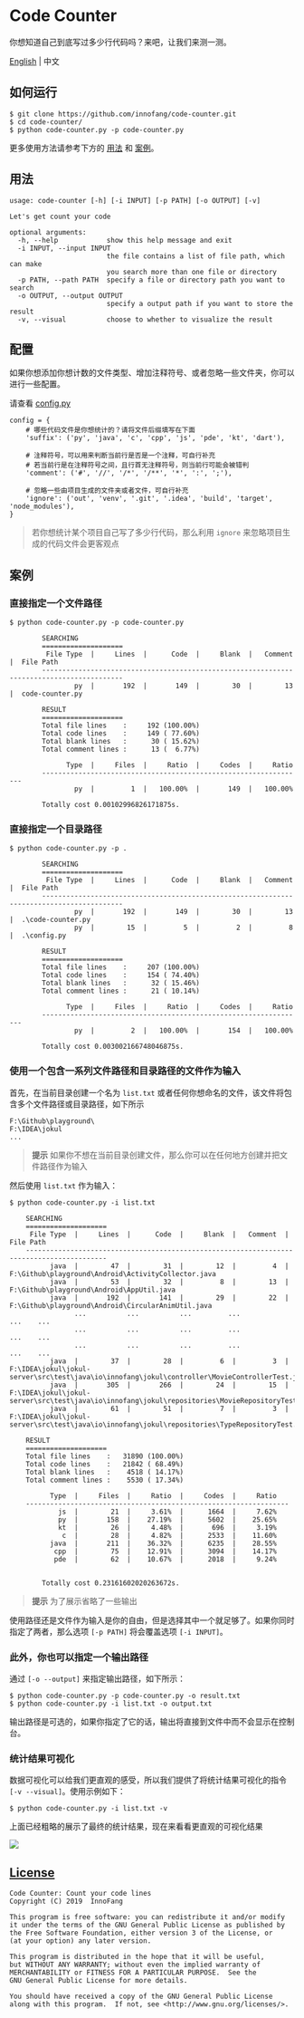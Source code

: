 # Code Counter

你想知道自己到底写过多少行代码吗？来吧，让我们来测一测。

[English](README.md) | 中文

## 如何运行

```shell
$ git clone https://github.com/innofang/code-counter.git
$ cd code-counter/
$ python code-counter.py -p code-counter.py
```

更多使用方法请参考下方的 [用法](#usage) 和 [案例](#example)。 

<h2 id="usage">用法</h2>

```shell 
usage: code-counter [-h] [-i INPUT] [-p PATH] [-o OUTPUT] [-v]

Let's get count your code

optional arguments:
  -h, --help            show this help message and exit
  -i INPUT, --input INPUT
                        the file contains a list of file path, which can make
                        you search more than one file or directory
  -p PATH, --path PATH  specify a file or directory path you want to search
  -o OUTPUT, --output OUTPUT
                        specify a output path if you want to store the result
  -v, --visual          choose to whether to visualize the result

```

## 配置

如果你想添加你想计数的文件类型、增加注释符号、或者忽略一些文件夹，你可以进行一些配置。

请查看 [config.py](config.py)

```
config = {
    # 哪些代码文件是你想统计的？请将文件后缀填写在下面
    'suffix': ('py', 'java', 'c', 'cpp', 'js', 'pde', 'kt', 'dart'),

    # 注释符号，可以用来判断当前行是否是一个注释，可自行补充
    # 若当前行是在注释符号之间，且行首无注释符号，则当前行可能会被错判
    'comment': ('#', '//', '/*', '/**', '*', ':', ';'),

    # 忽略一些由项目生成的文件夹或者文件，可自行补充
    'ignore': ('out', 'venv', '.git', '.idea', 'build', 'target', 'node_modules'),
}

```

> 若你想统计某个项目自己写了多少行代码，那么利用 `ignore` 来忽略项目生成的代码文件会更客观点

<h2 id="example">案例</h2>

### 直接指定一个文件路径

```shell
$ python code-counter.py -p code-counter.py

        SEARCHING
        ====================
         File Type  |     Lines  |      Code  |     Blank  |   Comment  |  File Path
        ------------------------------------------------------------------------------------------
                py  |       192  |       149  |        30  |        13  |  code-counter.py

        RESULT
        ====================
        Total file lines    :     192 (100.00%)
        Total code lines    :     149 ( 77.60%)
        Total blank lines   :      30 ( 15.62%)
        Total comment lines :      13 (  6.77%)

              Type  |     Files  |     Ratio  |     Codes  |     Ratio
        -----------------------------------------------------------------
                py  |         1  |   100.00%  |       149  |   100.00%

        Totally cost 0.00102996826171875s.

```

### 直接指定一个目录路径

```shell
$ python code-counter.py -p .

        SEARCHING
        ====================
         File Type  |     Lines  |      Code  |     Blank  |   Comment  |  File Path
        ------------------------------------------------------------------------------------------
                py  |       192  |       149  |        30  |        13  |  .\code-counter.py
                py  |        15  |         5  |         2  |         8  |  .\config.py

        RESULT
        ====================
        Total file lines    :     207 (100.00%)
        Total code lines    :     154 ( 74.40%)
        Total blank lines   :      32 ( 15.46%)
        Total comment lines :      21 ( 10.14%)

              Type  |     Files  |     Ratio  |     Codes  |     Ratio
        -----------------------------------------------------------------
                py  |         2  |   100.00%  |       154  |   100.00%

        Totally cost 0.003002166748046875s.

```

### 使用一个包含一系列文件路径和目录路径的文件作为输入

首先，在当前目录创建一个名为 `list.txt` 或者任何你想命名的文件，该文件将包含多个文件路径或目录路径，如下所示

```
F:\Github\playground\
F:\IDEA\jokul
...
```

> **提示** 如果你不想在当前目录创建文件，那么你可以在任何地方创建并把文件路径作为输入

然后使用 `list.txt` 作为输入：

```shell
$ python code-counter.py -i list.txt

	SEARCHING
	====================
	 File Type  |     Lines  |      Code  |     Blank  |   Comment  |  File Path
	------------------------------------------------------------------------------------------
	      java  |        47  |        31  |        12  |         4  |  F:\Github\playground\Android\ActivityCollector.java
	      java  |        53  |        32  |         8  |        13  |  F:\Github\playground\Android\AppUtil.java
	      java  |       192  |       141  |        29  |        22  |  F:\Github\playground\Android\CircularAnimUtil.java
                ...          ...          ...         ...           ...    ...
                ...          ...          ...         ...           ...    ...
                ...          ...          ...         ...           ...    ...
	      java  |        37  |        28  |         6  |         3  |  F:\IDEA\jokul\jokul-server\src\test\java\io\innofang\jokul\controller\MovieControllerTest.java
	      java  |       305  |       266  |        24  |        15  |  F:\IDEA\jokul\jokul-server\src\test\java\io\innofang\jokul\repositories\MovieRepositoryTest.java
	      java  |        61  |        51  |         7  |         3  |  F:\IDEA\jokul\jokul-server\src\test\java\io\innofang\jokul\repositories\TypeRepositoryTest.java

	RESULT
	====================
	Total file lines    :   31890 (100.00%)
	Total code lines    :   21842 ( 68.49%)
	Total blank lines   :    4518 ( 14.17%)
	Total comment lines :    5530 ( 17.34%)

	      Type  |     Files  |     Ratio  |     Codes  |     Ratio
	-----------------------------------------------------------------
	        js  |        21  |     3.61%  |      1664  |     7.62%
	        py  |       158  |    27.19%  |      5602  |    25.65%
	        kt  |        26  |     4.48%  |       696  |     3.19%
	         c  |        28  |     4.82%  |      2533  |    11.60%
	      java  |       211  |    36.32%  |      6235  |    28.55%
	       cpp  |        75  |    12.91%  |      3094  |    14.17%
	       pde  |        62  |    10.67%  |      2018  |     9.24%


        Totally cost 0.23161602020263672s.

```

> **提示** 为了展示省略了一些输出

使用路径还是文件作为输入是你的自由，但是选择其中一个就足够了。如果你同时指定了两者，那么选项 `[-p PATH]` 将会覆盖选项  `[-i INPUT]`。

### 此外，你也可以指定一个输出路径

通过 `[-o --output]` 来指定输出路径，如下所示：

```shell
$ python code-counter.py -p code-counter.py -o result.txt
$ python code-counter.py -i list.txt -o output.txt
```

输出路径是可选的，如果你指定了它的话，输出将直接到文件中而不会显示在控制台。

### 统计结果可视化

数据可视化可以给我们更直观的感受，所以我们提供了将统计结果可视化的指令  `[-v --visual]`。使用示例如下：

```
$ python code-counter.py -i list.txt -v
```

上面已经粗略的展示了最终的统计结果，现在来看看更直观的可视化结果

![](https://cdn.jsdelivr.net/gh/innofang/jotter/source/code-counter/result.png)

## [License](./LICENSE)

    Code Counter: Count your code lines
    Copyright (C) 2019  InnoFang

    This program is free software: you can redistribute it and/or modify
    it under the terms of the GNU General Public License as published by
    the Free Software Foundation, either version 3 of the License, or
    (at your option) any later version.

    This program is distributed in the hope that it will be useful,
    but WITHOUT ANY WARRANTY; without even the implied warranty of
    MERCHANTABILITY or FITNESS FOR A PARTICULAR PURPOSE.  See the
    GNU General Public License for more details.

    You should have received a copy of the GNU General Public License
    along with this program.  If not, see <http://www.gnu.org/licenses/>.
